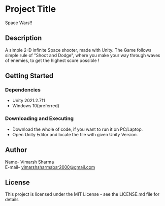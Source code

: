 # Project Title

Space Wars!!

## Description

A simple 2-D infinite Space shooter, made with Unity.
The Game follows simple rule of "Shoot and Dodge", where you make your way through waves of enemies, to get the highest score possible !

## Getting Started

### Dependencies

* Unity 2021.2.7f1
* Windows 10(preferred)

### Downloading and Executing

* Download the whole of code, if you want to run it on PC/Laptop.
* Open Unity Editor and locate the file with given Unity Version.


## Author

Name- Vimarsh Sharma<br>
E-mail- vimarshsharmabsr2000@gmail.com

## License

This project is licensed under the MIT License - see the LICENSE.md file for details

